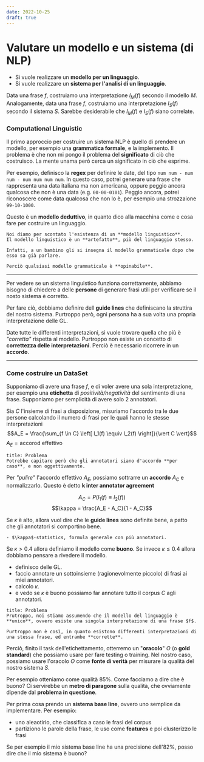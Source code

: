 ```yaml
---
date: 2022-10-25
draft: true
---
```


# Valutare un modello e un sistema (di NLP)
- Si vuole realizzare un **modello per un linguaggio**.
- Si vuole realizzare un **sistema per l'analisi di un linguaggio**.

Data una frase $f$, costruiamo una interpretazione $I_M(f)$ secondo il modello $M$.
Analogamente, data una frase $f$, costruiamo una interpretazione $I_S(f)$ secondo il sistema $S$.
Sarebbe desiderabile che $I_M(f)$ e $I_S(f)$ siano correlate.

### Computational Linguistic
Il primo approccio per costruire un sistema NLP è quello di prendere un modello, per esempio una **grammatica formale**, e la implemento.
Il problema è che non mi pongo il problema del **significato** di ciò che costruisco.
La mente unama però cerca un significato in ciò che esprime.

Per esempio, definisco la **regex** per definire le date, del tipo `num num - num num - num num num num`.
In questo caso, potrei generare una frase che rappresenta una data italiana ma non americana, oppure peggio ancora qualcosa che non è una data (e.g. `00-00-0101`).
Peggio ancora, potrei riconoscere come data qualcosa che non lo è, per esempio una strozzaione `99-10-1000`.

Questo è un **modello deduttivo**, in quanto dico alla macchina come e cosa fare per costruire un linguaggio.


```ad-important
Noi diamo per scontato l'esistenza di un **modello linguistico**.
Il modello linguistico è un **artefatto**, più del linguaggio stesso.

Infatti, a un bambino gli si insegna il modello grammaticale dopo che esso sa già parlare.

Perciò qualsiasi modello grammaticale è **opinabile**.
```

-----
Per vedere se un sistema linguistico funziona correttamente, abbiamo bisogno di chiedere a delle **persone** di generare frasi utili per verificare se il nosto sistema è corretto.

Per fare ciò, dobbiamo definire dell **guide lines** che definiscano la struttira del nostro sistema.
Purtroppo però, ogni persona ha a sua volta una propria interpretazione delle GL.

Date tutte le differenti interpretazioni, si vuole trovare quella che più è *"corretta"* rispetta al modello.
Purtroppo non esiste un concetto di **correttezza delle interpretazioni**.
Perciò è necessario ricorrere in un **accordo**.

------
### Come costruire un DataSet
Supponiamo di avere una frase $f$, e di voler avere una sola interpretazione, per esempio una **etichetta** di *positività/negatività* del sentimento di una frase.
Supponiamo per semplicità di avere solo 2 annotatori.

Sia $C$ l'insieme di frasi a disposizione, misuriamo l'accordo tra le due persone calcolando il numero di frasi per le quali hanno le stesse interpretazioni
$$A_E = \frac{\sum_{f \in C} \left[ I_1(f) \equiv I_2(f) \right]}{\vert C \vert}$$
$A_E = \text{accorod effettivo}$

```ad-attention
title: Problema
Potrebbe capitare però che gli annotatori siano d'accordo **per caso**, e non oggettivamente.
```

Per *"pulire"* l'accordo effettivo $A_E$, possiamo sottrarre un **accordo** $A_C$ e normalizzarlo.
Questo è detto **k inter annotator agreement**

$$A_C = P(I_1(f) \equiv I_2(f))$$
$$\kappa = \frac{A_E - A_C}{1 - A_C}$$


Se $\kappa$ è alto, allora vuol dire che le **guide lines** sono definite bene, a patto che gli annotatori si comportino bene.

```ad-seealso
- $\kappa$-statistics, formula generale con più annotatori.
```

Se $\kappa > 0.4$ allora definiamo il modello come **buono**.
Se invece $\kappa \leq 0.4$ allora dobbiamo pensare a rivedere il modello.

- definisco delle GL.
- faccio annotare un sottoinsieme (ragionevolmente piccolo) di frasi ai miei annotatori.
- calcolo $\kappa$.
- e vedo se $\kappa$ è buono possiamo far annotare tutto il corpus $C$ agli annotatori.

```ad-failure
title: Problema
Prutroppo, noi stiamo assumendo che il modello del linguaggio è **unico**, ovvero esiste una singola interpretazione di una frase $f$.

Purtroppo non è così, in quanto esistono differenti interpretazioni di una stessa frase, ed entrambe **corrette**.
```

Perciò, finito il task dell'etichettamento, otterremo un "**oracolo**" $O$ (o **gold standard**) che possiamo usare per fare testing o training.
Nel nostro caso, possiamo usare l'oracolo $O$ come **fonte di verità** per misurare la qualità del nostro sistema $S$.

Per esempio otteniamo come qualità $85\%$.
Come facciamo a dire che è buono?
Ci servirebbe un **metro di paragone** sulla qualità, che ovviamente dipende dal **problema in questione**.

Per prima cosa prendo un **sistema base line**, ovvero uno semplice da implementare.
Per esempio:
- uno aleaotirio, che classifica a caso le frasi del corpus
- partiziono le parole della frase, le uso come **features** e poi clusterizzo le frasi

Se per esempio il mio sistema base line ha una precisione dell'$82\%$, posso dire che il mio sistema è buono?
